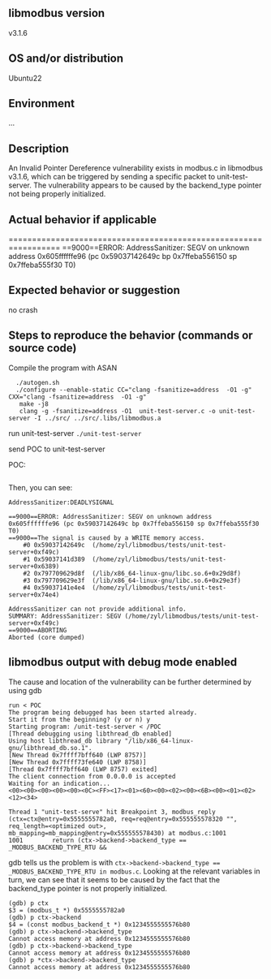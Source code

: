 ## libmodbus version

  v3.1.6

## OS and/or distribution

  Ubuntu22

## Environment

  ...

## Description

  An Invalid Pointer Dereference vulnerability exists in modbus.c in libmodbus v3.1.6, which can be triggered by sending a specific packet to unit-test-server. The vulnerability appears to be caused by the backend_type pointer not being properly initialized.

## Actual behavior if applicable

  =================================================================
==9000==ERROR: AddressSanitizer: SEGV on unknown address 0x605ffffffe96 (pc 0x59037142649c bp 0x7ffeba556150 sp 0x7ffeba555f30 T0)

## Expected behavior or suggestion

  no crash

## Steps to reproduce the behavior (commands or source code)

   Compile the program with ASAN

~~~
  ./autogen.sh
  ./configure --enable-static CC="clang -fsanitize=address  -O1 -g" CXX="clang -fsanitize=address  -O1 -g"
   make -j8
   clang -g -fsanitize=address -O1  unit-test-server.c -o unit-test-server -I ../src/ ../src/.libs/libmodbus.a
~~~

  run unit-test-server
 `./unit-test-server`

  send POC to unit-test-server

  POC:

  ~~~
  
  ~~~

  Then, you can see:

~~~
AddressSanitizer:DEADLYSIGNAL

==9000==ERROR: AddressSanitizer: SEGV on unknown address 0x605ffffffe96 (pc 0x59037142649c bp 0x7ffeba556150 sp 0x7ffeba555f30 T0)
==9000==The signal is caused by a WRITE memory access.
    #0 0x59037142649c  (/home/zyl/libmodbus/tests/unit-test-server+0xf49c)
    #1 0x59037141d389  (/home/zyl/libmodbus/tests/unit-test-server+0x6389)
    #2 0x797709629d8f  (/lib/x86_64-linux-gnu/libc.so.6+0x29d8f)
    #3 0x797709629e3f  (/lib/x86_64-linux-gnu/libc.so.6+0x29e3f)
    #4 0x59037141e4e4  (/home/zyl/libmodbus/tests/unit-test-server+0x74e4)

AddressSanitizer can not provide additional info.
SUMMARY: AddressSanitizer: SEGV (/home/zyl/libmodbus/tests/unit-test-server+0xf49c) 
==9000==ABORTING
Aborted (core dumped)
~~~

## libmodbus output with debug mode enabled

  The cause and location of the vulnerability can be further determined by using gdb

~~~
run < POC
The program being debugged has been started already.
Start it from the beginning? (y or n) y
Starting program: /unit-test-server < /POC
[Thread debugging using libthread_db enabled]
Using host libthread_db library "/lib/x86_64-linux-gnu/libthread_db.so.1".
[New Thread 0x7ffff7bff640 (LWP 8757)]
[New Thread 0x7ffff73fe640 (LWP 8758)]
[Thread 0x7ffff7bff640 (LWP 8757) exited]
The client connection from 0.0.0.0 is accepted
Waiting for an indication...
<00><00><00><00><00><0C><FF><17><01><60><00><02><00><6B><00><01><02><12><34>

Thread 1 "unit-test-serve" hit Breakpoint 3, modbus_reply (ctx=ctx@entry=0x5555555782a0, req=req@entry=0x555555578320 "", req_length=<optimized out>, mb_mapping=mb_mapping@entry=0x555555578430) at modbus.c:1001
1001	    return (ctx->backend->backend_type == _MODBUS_BACKEND_TYPE_RTU &&
~~~

  gdb tells us the problem is with `ctx->backend->backend_type == _MODBUS_BACKEND_TYPE_RTU in modbus.c`. Looking at the relevant variables in turn, we can see that it seems to be caused by the fact that the backend_type pointer is not properly initialized.

~~~
(gdb) p ctx
$3 = (modbus_t *) 0x5555555782a0
(gdb) p ctx->backend
$4 = (const modbus_backend_t *) 0x1234555555576b80
(gdb) p ctx->backend->backend_type
Cannot access memory at address 0x1234555555576b80
(gdb) p ctx->backend->backend_type 
Cannot access memory at address 0x1234555555576b80
(gdb) p *ctx->backend->backend_type 
Cannot access memory at address 0x1234555555576b80
~~~




